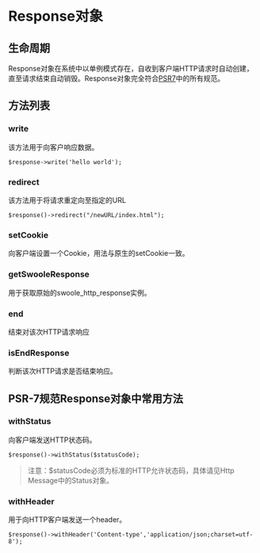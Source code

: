 # Response对象
## 生命周期
Response对象在系统中以单例模式存在，自收到客户端HTTP请求时自动创建，直至请求结束自动销毁。Response对象完全符合[PSR7](psr-7.md)中的所有规范。

## 方法列表
### write
该方法用于向客户响应数据。
```
$response->write('hello world');
```

### redirect
该方法用于将请求重定向至指定的URL
```
$response()->redirect("/newURL/index.html");
```
### setCookie
向客户端设置一个Cookie，用法与原生的setCookie一致。

### getSwooleResponse
用于获取原始的swoole_http_response实例。
### end
结束对该次HTTP请求响应
### isEndResponse
判断该次HTTP请求是否结束响应。
## PSR-7规范Response对象中常用方法
### withStatus
向客户端发送HTTP状态码。
```
$response()->withStatus($statusCode);
```
> 注意：$statusCode必须为标准的HTTP允许状态码，具体请见Http Message中的Status对象。

### withHeader
用于向HTTP客户端发送一个header。
```
$response()->withHeader('Content-type','application/json;charset=utf-8');
```